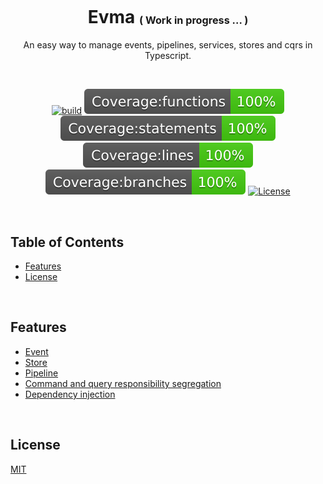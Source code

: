 <h1 align="center">
   <b>
        Evma
    </b>
    <sup><sub><sub>
        ( Work in progress ... )
    </sub></sub></sup>
</h1>

<p align="center">An easy way to manage events, pipelines, services, stores and cqrs in Typescript.</p>
<br />

<div align="center">

[![build][build-image]](build)
[![coverage:functions][coverage:functions-image]](coverage)
[![coverage:statements][coverage:statements-image]](coverage)
[![coverage:lines][coverage:lines-image]](coverage)
[![coverage:branches][coverage:branches-image]](coverage)
[![License][license-image]][license-url]

[build-image]: https://img.shields.io/github/actions/workflow/status/ArashAbdiGhafoori/evma/jest.yml?label=build&branch=main
[coverage:functions-image]: ./coverage/badge-functions.svg
[coverage:statements-image]: ./coverage/badge-statements.svg
[coverage:lines-image]: ./coverage/badge-lines.svg
[coverage:branches-image]: ./coverage/badge-branches.svg
[license-url]: https://opensource.org/licenses/MIT
[license-image]: https://img.shields.io/npm/l/make-coverage-badge.svg

</div>

<br />

## Table of Contents

- [Features](#features)
- [License](#license)

<br />

## Features

- [Event](./docs/event.md)
- [Store](./docs/store.md)
- [Pipeline](./docs/pipeline.md)
- [Command and query responsibility segregation](./docs/cqrs.md)
- [Dependency injection](./docs/dependency-injection.md)

<br />

## License

[MIT](LICENSE)
